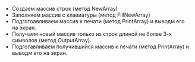 *  Создаем массив строк (метод NewArray)
*  Заполняем массив с клавиатуры (метод FillNewArray)
*  Подготоавливаем массив к печати (метод PrintArray) и выводм его на экран.
*  Получаем новый массив только из строк длиной не более 3-х символов (метод OutputArray).
*  Подготавливаем получившийся массив к печати (метод PrintArray) и выводм его на экран.